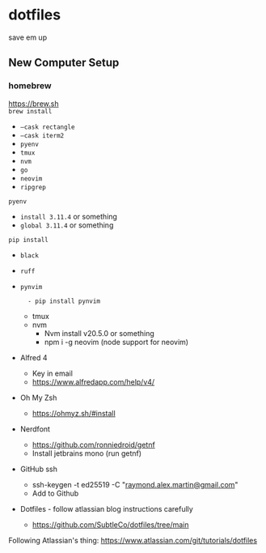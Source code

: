 # dotfiles
save em up

## New Computer Setup

### homebrew
https://brew.sh  
`brew install`
- `—cask rectangle`
- `—cask iterm2`
- `pyenv`
- `tmux`
- `nvm`
- `go`
- `neovim`
- `ripgrep`


`pyenv`
- `install 3.11.4` or something
- `global 3.11.4` or something


`pip install`
- `black`
- `ruff`
- `pynvim`

        - pip install pynvim
    - tmux
    - nvm
        - Nvm install v20.5.0 or something
        - npm i -g neovim (node support for neovim)

- Alfred 4
    - Key in email
    - https://www.alfredapp.com/help/v4/
- Oh My Zsh
    - https://ohmyz.sh/#install
- Nerdfont
    - https://github.com/ronniedroid/getnf
    - Install jetbrains mono (run getnf)

- GitHub ssh
    - ssh-keygen -t ed25519 -C "raymond.alex.martin@gmail.com"
    - Add to Github

- Dotfiles - follow atlassian blog instructions carefully
    - https://github.com/SubtleCo/dotfiles/tree/main


Following Atlassian's thing:
https://www.atlassian.com/git/tutorials/dotfiles
